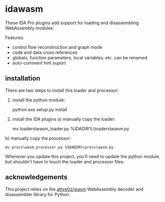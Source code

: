 # idawasm

These IDA Pro plugins add support for loading and disassembling WebAssembly modules.


Features:

  - control flow reconstruction and graph mode
  - code and data cross references
  - globals, function parameters, local variables, etc. can be renamed
  - auto-comment hint suport


## installation

There are two steps to install this loader and processor:

 1) install the python module:

    python.exe setup.py install
       
 2) install the IDA plugins
  a) manually copy the loader:

    mv loaders\wasm_loader.py %IDADIR%\loaders\wasm.py

  b) manually copy the processor:

    mv procs\wasm_processor.py %IDADIR%\procs\wasm.py


Whenever you update this project, you'll need to update the python module, but shouldn't have to touch the loader and processor files.


## acknowledgements

This project relies on the [athre0z/wasm](https://github.com/athre0z/wasm) WebAssembly decoder and disassembler library for Python.
